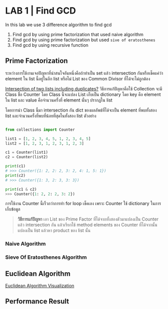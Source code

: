 # LAB 1 | Find GCD

In this lab we use 3 difference algorithm to find gcd

1. Find gcd by using prime factorization that used naive algorithm
2. Find gcd by using prime factorization but used `sive of eratosthenes`
3. Find gcd by using recursive function

## Prime Factorization

ระหว่างการใช้งานเจอปัญหาที่น่าสนใจอันหนึ่งคือถ้าทำเป็น set แล้ว intersection กันหรือเช็คแค่ว่า element ใน list นี้อยู่ในอีก list หรือไม่ List ของ Common Divisor ที่ได้จะไม่ถูกต้อง

[Intersection of two lists including duplicates?](https://stackoverflow.com/a/37645155)
วิธีการแก้ปัญหาคือใช้ Collection จะมี Class ชื่อ Counter
โดย Class นี้จะแปลง List เก็บเป็น dictionary
โดย key คือ element ใน list และ value คือจำนวนครั้งที่ element นั้นๆ ปรากฏใน list

โดยการนำ Class นี้มา intersection กัน dict ของผลลัพธ์ที่ได้จะเป็น element ที่พบทั้งสอง list และจำนวนครั้งที่พบที่น้อยที่สุดในทั้งสอง list
ตัวอย่าง

```python

from collections import Counter

list1 = [1, 2, 3, 4, 5, 1, 2, 3, 4, 5]
list2 = [1, 2, 3, 1, 2, 3, 1, 2, 3]

c1 = Counter(list1)
c2 = Counter(list2)

print(c1)
# >>> Counter({1: 2, 2: 2, 3: 2, 4: 1, 5: 1})
print(c2)
# >>> Counter({1: 3, 2: 3, 3: 3})

print(c1 & c2)
>>> Counter({1: 2, 2: 2, 3: 2})
```

การใช้งาน Counter นี้เร็วกว่าการทำ for loop เช็คเอง เพราะ Counter ใช้ dictionary ในการเก็บข้อมูล

> **วิธีการแก้ปัญหา**
> เอา List ของ Prime Factor ที่ได้จากทั้งสองตัวมาแปลงเป็น Counter แล้ว intersection กัน แล้วเรียกใช้ method elements ของ Counter ที่ได้จากนั้นแปลงเป็น list แล้วหา product ของ list นั้น

### Naive Algorithm

### Sieve Of Eratosthenes Algorithm

## Euclidean Algorithm

[Euclidean Algorithm Visualization](https://www.geogebra.org/m/ztbesvsd)

## Performance Result

```

```

